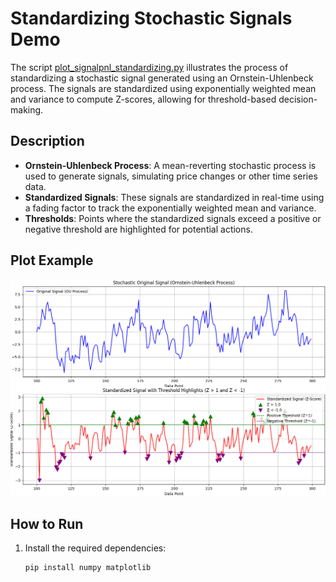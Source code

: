 

# Standardizing Stochastic Signals Demo

The script [plot_signalpnl_standardizing.py](https://github.com/microprediction/endersgame/blob/main/tests/accounting/plot_signalpnl_standardizing.py)  illustrates the process of standardizing a stochastic signal generated using an Ornstein-Uhlenbeck process. The signals are standardized using exponentially weighted mean and variance to compute Z-scores, allowing for threshold-based decision-making.

## Description

- **Ornstein-Uhlenbeck Process**: A mean-reverting stochastic process is used to generate signals, simulating price changes or other time series data.
- **Standardized Signals**: These signals are standardized in real-time using a fading factor to track the exponentially weighted mean and variance.
- **Thresholds**: Points where the standardized signals exceed a positive or negative threshold are highlighted for potential actions.

## Plot Example

![Standardizing Signal PnL](https://github.com/microprediction/endersgame/blob/main/assets/images/standardizing_signal_pnl.png)

## How to Run

1. Install the required dependencies:
   ```bash
   pip install numpy matplotlib
